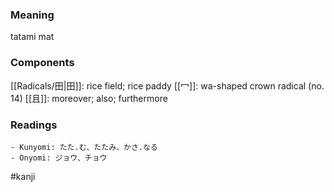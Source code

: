 ### Meaning

tatami mat

### Components

[[Radicals/田|田]]: rice field; rice paddy [[冖]]: wa-shaped crown radical (no. 14) [[且]]: moreover; also; furthermore

### Readings

```
- Kunyomi: たた.む、たたみ、かさ.なる
- Onyomi: ジョウ、チョウ
```

#kanji